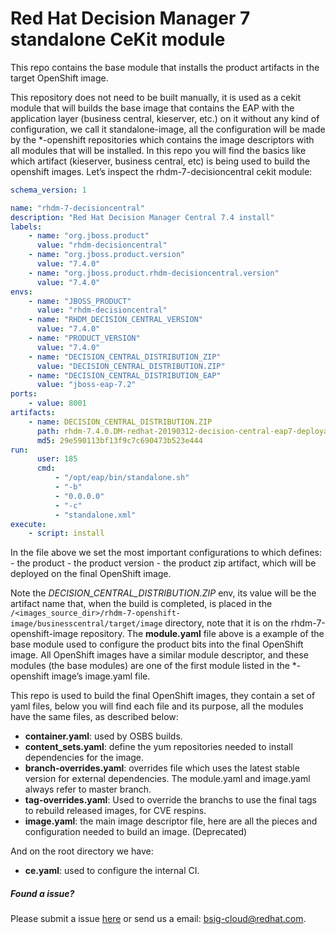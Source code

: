# Red Hat Decision Manager 7 standalone CeKit module

This repo contains the base module that installs the product artifacts in the target OpenShift image.


This repository does not need to be built manually, it is used as a cekit module  that will builds the base image 
that contains the EAP with the application layer (business central, kieserver, etc.) on it without any kind 
of configuration, we call it standalone-image, all the configuration will be made by the *-openshift repositories 
which contains the image descriptors with all modules that will be installed. In this repo you will find the basics 
like which artifact (kieserver, business central, etc) is being used to build the openshift images. Let’s inspect the 
rhdm-7-decisioncentral cekit module:


```yaml
schema_version: 1

name: "rhdm-7-decisioncentral"
description: "Red Hat Decision Manager Central 7.4 install"
labels:
    - name: "org.jboss.product"
      value: "rhdm-decisioncentral"
    - name: "org.jboss.product.version"
      value: "7.4.0"
    - name: "org.jboss.product.rhdm-decisioncentral.version"
      value: "7.4.0"
envs:
    - name: "JBOSS_PRODUCT"
      value: "rhdm-decisioncentral"
    - name: "RHDM_DECISION_CENTRAL_VERSION"
      value: "7.4.0"
    - name: "PRODUCT_VERSION"
      value: "7.4.0"
    - name: "DECISION_CENTRAL_DISTRIBUTION_ZIP"
      value: "DECISION_CENTRAL_DISTRIBUTION.ZIP"
    - name: "DECISION_CENTRAL_DISTRIBUTION_EAP"
      value: "jboss-eap-7.2"
ports:
    - value: 8001
artifacts:
    - name: DECISION_CENTRAL_DISTRIBUTION.ZIP
      path: rhdm-7.4.0.DM-redhat-20190312-decision-central-eap7-deployable.zip
      md5: 29e590113bf13f9c7c690473b523e444
run:
      user: 185
      cmd:
          - "/opt/eap/bin/standalone.sh"
          - "-b"
          - "0.0.0.0"
          - "-c"
          - "standalone.xml"
execute:
    - script: install
```

In the file above we set the most important configurations to which defines:
    - the product
    - the product version
    - the product zip artifact, which will be deployed on the final OpenShift image.

Note the *DECISION_CENTRAL_DISTRIBUTION.ZIP* env, its value will be the artifact name that, when the build is completed, 
is placed in the `/<images_source_dir>/rhdm-7-openshift-image/businesscentral/target/image` directory, 
note that it is on the rhdm-7-openshift-image repository. The **module.yaml** file above is a example of 
the base module used to configure the product bits into the final OpenShift image. All OpenShift images have a 
similar module descriptor, and these modules (the base modules) are one of the first module listed in
the *-openshift image’s image.yaml file.
 

This repo is used to build the final OpenShift images, they contain a set of yaml files, below you will find each 
file and its purpose, all the modules have the same files, as described below:

 - **container.yaml**: used by OSBS builds.
 - **content_sets.yaml**: define the yum repositories needed to install dependencies for the image.
 - **branch-overrides.yaml**: overrides file which uses the latest stable version for external dependencies. The module.yaml and image.yaml always refer to master branch.
 - **tag-overrides.yaml**: Used to override the branchs to use the final tags to rebuild released images, for CVE respins.
 - **image.yaml**: the main image descriptor file, here are all the pieces and configuration needed to build an image. (Deprecated)


And on the root directory we have:

 - **ce.yaml**: used to configure the internal CI.
 

##### Found a issue?
Please submit a issue [here](https://issues.jboss.org/projects/KIECLOUD) or send us a email: bsig-cloud@redhat.com.